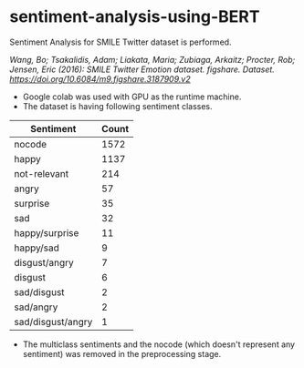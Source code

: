 # sentiment-analysis-using-BERT

Sentiment Analysis for SMILE Twitter dataset is performed.

_Wang, Bo; Tsakalidis, Adam; Liakata, Maria; Zubiaga, Arkaitz; Procter, Rob; Jensen, Eric (2016): SMILE Twitter Emotion dataset. figshare. Dataset. https://doi.org/10.6084/m9.figshare.3187909.v2_


- Google colab was used with GPU as the runtime machine.
- The dataset is having following sentiment classes.

| Sentiment | Count |
| --------- | ----- |
| nocode | 1572 |
| happy | 1137|
| not-relevant|214|
|angry | 57 |
|surprise | 35 |
|sad| 32 |
|happy/surprise | 11 |
|happy/sad | 9 |
|disgust/angry | 7 |
|disgust | 6 |
|sad/disgust | 2 |
|sad/angry | 2 |
|sad/disgust/angry | 1 |

- The multiclass sentiments and the nocode (which doesn't represent any sentiment) was removed in the preprocessing stage.
